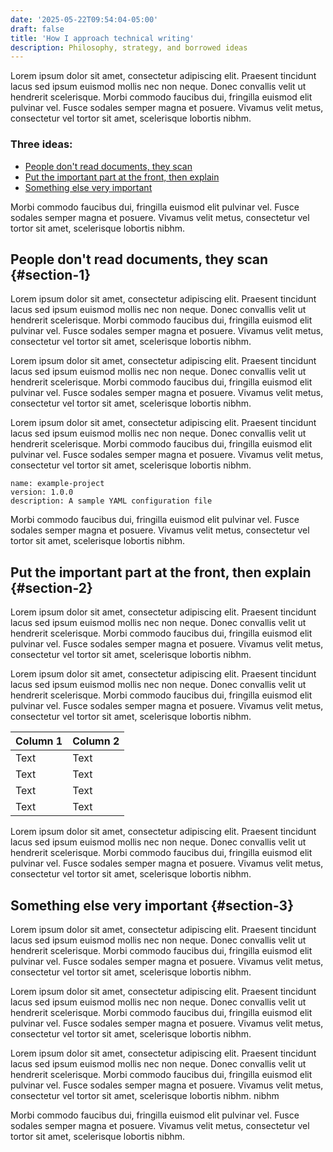 ```yaml
---
date: '2025-05-22T09:54:04-05:00'
draft: false
title: 'How I approach technical writing'
description: Philosophy, strategy, and borrowed ideas
---
```




Lorem ipsum dolor sit amet, consectetur adipiscing elit. Praesent tincidunt lacus sed ipsum euismod mollis nec non neque. Donec convallis velit ut hendrerit scelerisque. Morbi commodo faucibus dui, fringilla euismod elit pulvinar vel. Fusce sodales semper magna et posuere. Vivamus velit metus, consectetur vel tortor sit amet, scelerisque lobortis nibhm.

### Three ideas:
- [People don't read documents, they scan](#section-1)
- [Put the important part at the front, then explain](#section-2)
- [Something else very important](#section-3)

Morbi commodo faucibus dui, fringilla euismod elit pulvinar vel. Fusce sodales semper magna et posuere. Vivamus velit metus, consectetur vel tortor sit amet, scelerisque lobortis nibhm.

## People don't read documents, they scan {#section-1}


Lorem ipsum dolor sit amet, consectetur adipiscing elit. Praesent tincidunt lacus sed ipsum euismod mollis nec non neque. Donec convallis velit ut hendrerit scelerisque. Morbi commodo faucibus dui, fringilla euismod elit pulvinar vel. Fusce sodales semper magna et posuere. Vivamus velit metus, consectetur vel tortor sit amet, scelerisque lobortis nibhm.

Lorem ipsum dolor sit amet, consectetur adipiscing elit. Praesent tincidunt lacus sed ipsum euismod mollis nec non neque. Donec convallis velit ut hendrerit scelerisque. Morbi commodo faucibus dui, fringilla euismod elit pulvinar vel. Fusce sodales semper magna et posuere. Vivamus velit metus, consectetur vel tortor sit amet, scelerisque lobortis nibhm.

Lorem ipsum dolor sit amet, consectetur adipiscing elit. Praesent tincidunt lacus sed ipsum euismod mollis nec non neque. Donec convallis velit ut hendrerit scelerisque. Morbi commodo faucibus dui, fringilla euismod elit pulvinar vel. Fusce sodales semper magna et posuere. Vivamus velit metus, consectetur vel tortor sit amet, scelerisque lobortis nibhm.

```
name: example-project
version: 1.0.0
description: A sample YAML configuration file
```

Morbi commodo faucibus dui, fringilla euismod elit pulvinar vel. Fusce sodales semper magna et posuere. Vivamus velit metus, consectetur vel tortor sit amet, scelerisque lobortis nibhm.

## Put the important part at the front, then explain {#section-2}

Lorem ipsum dolor sit amet, consectetur adipiscing elit. Praesent tincidunt lacus sed ipsum euismod mollis nec non neque. Donec convallis velit ut hendrerit scelerisque. Morbi commodo faucibus dui, fringilla euismod elit pulvinar vel. Fusce sodales semper magna et posuere. Vivamus velit metus, consectetur vel tortor sit amet, scelerisque lobortis nibhm.

Lorem ipsum dolor sit amet, consectetur adipiscing elit. Praesent tincidunt lacus sed ipsum euismod mollis nec non neque. Donec convallis velit ut hendrerit scelerisque. Morbi commodo faucibus dui, fringilla euismod elit pulvinar vel. Fusce sodales semper magna et posuere. Vivamus velit metus, consectetur vel tortor sit amet, scelerisque lobortis nibhm.

| Column 1 | Column 2 |
| ----------- | ----------- |
| Text | Text |
| Text | Text |
| Text | Text |
| Text | Text |

Lorem ipsum dolor sit amet, consectetur adipiscing elit. Praesent tincidunt lacus sed ipsum euismod mollis nec non neque. Donec convallis velit ut hendrerit scelerisque. Morbi commodo faucibus dui, fringilla euismod elit pulvinar vel. Fusce sodales semper magna et posuere. Vivamus velit metus, consectetur vel tortor sit amet, scelerisque lobortis nibhm.

## Something else very important {#section-3}

Lorem ipsum dolor sit amet, consectetur adipiscing elit. Praesent tincidunt lacus sed ipsum euismod mollis nec non neque. Donec convallis velit ut hendrerit scelerisque. Morbi commodo faucibus dui, fringilla euismod elit pulvinar vel. Fusce sodales semper magna et posuere. Vivamus velit metus, consectetur vel tortor sit amet, scelerisque lobortis nibhm.

Lorem ipsum dolor sit amet, consectetur adipiscing elit. Praesent tincidunt lacus sed ipsum euismod mollis nec non neque. Donec convallis velit ut hendrerit scelerisque. Morbi commodo faucibus dui, fringilla euismod elit pulvinar vel. Fusce sodales semper magna et posuere. Vivamus velit metus, consectetur vel tortor sit amet, scelerisque lobortis nibhm.

Lorem ipsum dolor sit amet, consectetur adipiscing elit. Praesent tincidunt lacus sed ipsum euismod mollis nec non neque. Donec convallis velit ut hendrerit scelerisque. Morbi commodo faucibus dui, fringilla euismod elit pulvinar vel. Fusce sodales semper magna et posuere. Vivamus velit metus, consectetur vel tortor sit amet, scelerisque lobortis nibhm.
nibhm

Morbi commodo faucibus dui, fringilla euismod elit pulvinar vel. Fusce sodales semper magna et posuere. Vivamus velit metus, consectetur vel tortor sit amet, scelerisque lobortis nibhm.
